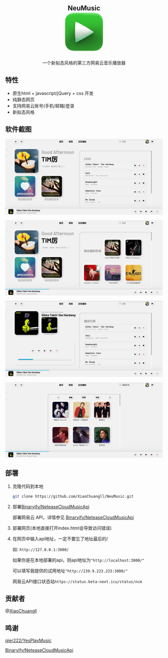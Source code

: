 <strong>
    <h2 align="center">NeuMusic    
    </br>
    <img src = "./source/img/icon.png" height="128px" weight="128px">
    </h2>
</strong>
<p align="center">
    一个新拟态风格的第三方网易云音乐播放器
</p>


## 特性

- 原生html + javascript/jQuery + css 开发
- 纯静态网页
- 支持网易云账号(手机/邮箱)登录
- 新拟态风格

## 软件截图

![](./source/img/cut1.png)

![](./source/img/cut3.png)

![](./source/img/cut2.png)

![](./source/img/cut4.png)

## 部署

1. 克隆代码到本地

   ```sh
   git clone https://github.com/XiaoChuangll/NeuMusic.git
   ```
   
2. 部署[Binaryify/NeteaseCloudMusicApi](https://github.com/Binaryify/NeteaseCloudMusicApi)

   部署网易云 API，详情参见 [Binaryify/NeteaseCloudMusicApi](https://github.com/Binaryify/NeteaseCloudMusicApi)

3. 部署网页(本地直接打开index.html会导致访问错误)

4. 在网页中输入api地址，一定不要忘了地址最后的/
   
   如: `http://127.0.0.1:3000/`
   
   如果你是在本地部署的api，则api地址为`"http://localhost:3000/"`
   
   可以填写我提供的试用地址``"http://139.9.223.233:3000/"``
  
   网易云API接口状态站``https://status.beta-next.icu/status/ncm``

## 贡献者

@[XiaoChuangll](https://github.com/XiaoChuangll/)

## 鸣谢
 
[qier222/YesPlayMusic](https://github.com/qier222/YesPlayMusic)

[Binaryify/NeteaseCloudMusicApi](https://github.com/Binaryify/NeteaseCloudMusicApi)



